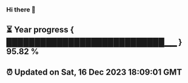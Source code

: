 ### Hi there 👋
⏳ Year progress { ████████████████████████████▁▁ } 95.82 %
---
⏰ Updated on Sat, 16 Dec 2023 18:09:01 GMT
---
